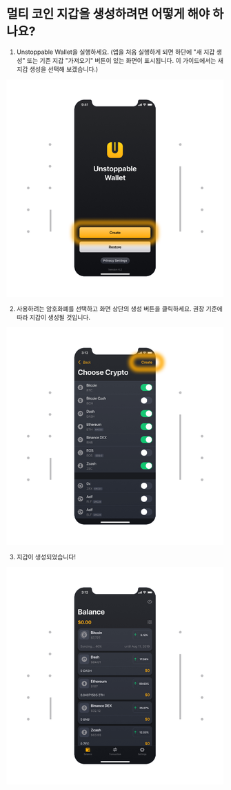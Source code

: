 # 멀티 코인 지갑을 생성하려면 어떻게 해야 하나요?

1. Unstoppable Wallet을 실행하세요. (앱을 처음 실행하게 되면 하단에 "새 지갑 생성" 또는 기존 지갑 "가져오기" 버튼이 있는 화면이 표시됩니다. 이 가이드에서는 새 지갑 생성을 선택해 보겠습니다.)

![](../images/ios-create-welcome-s.png)

2. 사용하려는 암호화폐를 선택하고 화면 상단의 생성 버튼을 클릭하세요. 권장 기준에 따라 지갑이 생성될 것입니다.

![](../images/ios-create-choosecoin-s.png)

3. 지갑이 생성되었습니다!

![](../images/ios-create-balance-s.png)



